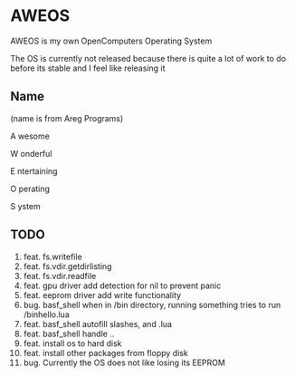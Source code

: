 # AWEOS

AWEOS is my own OpenComputers Operating System

The OS is currently not released because there is quite a lot of work to do before its stable and I feel like releasing it

## Name

(name is from Areg Programs)

A wesome

W onderful

E ntertaining 

O perating

S ystem

## TODO

1. feat. fs.writefile 
2. feat. fs.vdir.getdirlisting
3. feat. fs.vdir.readfile
4. feat. gpu driver add detection for nil to prevent panic
5. feat. eeprom driver add write functionality
6. bug. basf_shell when in /bin directory, running something tries to run /binhello.lua
7. feat. basf_shell autofill slashes, and .lua
8. feat. basf_shell handle ..
9. feat. install os to hard disk
10. feat. install other packages from floppy disk
11. bug. Currently the OS does not like losing its EEPROM